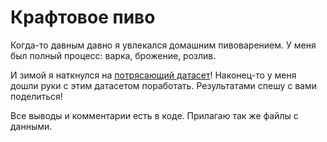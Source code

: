 # Крафтовое пиво
 
Когда-то давным давно я увлекался домашним пивоварением. У меня был полный процесс: варка, брожение, розлив.

И зимой я наткнулся на [потрясающий датасет](https://www.kaggle.com/datasets/nickhould/craft-cans)! Наконец-то у меня дошли руки с этим датасетом поработать. Результатами спешу с вами поделиться!

Все выводы и комментарии есть в коде. Прилагаю так же файлы с данными.
